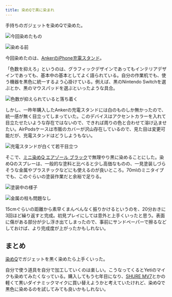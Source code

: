 ```yaml
---
title: 染めQで黒に染まれ
---
```

手持ちのガジェットを染めQで染めた。

![](https://lh5.googleusercontent.com/pDjC3kV8w-iglk_5e5JsbYUoCf0LiPROetKqiqqw3YimAiyENGxBUVUjPQFEK1Fsi-iRIiapENhEn2Qv-y5imueqegqO0Gj2qv78of06ILkldFrstCJnRgpMT43rXRHZKRL-cVwq43WaBRjDJ10UfWDOJ68PbeSlLzaAoPI4gLQZDJlKMTJFbEzi "今回染めたもの")

![](https://lh5.googleusercontent.com/vLek2SF9h5mTYm_Dhtmhiux-U8CNC79slAsOc8eodM898SxlLkV_vS-5LUwocCRD-ku5rlayXGxdzue8oEBgQUXOJsMa_0tRw3s1RhSRRTwo5WDG0BVb4yfFyAIX1-t8AY-ZX0FqOTWTgdMMcG4mJ2D9ves5zvkBj8a0RkleyDyaaS1ZSn9_khF9 "染める前")

今回染めたのは、[AnkerのiPhone充電スタンド](https://r7kamura.com/articles/2021-09-06-anker-iphone-stand)。

「色数を抑えろ」というのは、グラフィックデザインであってもインテリアデザインであっても、基本中の基本としてよく語られている。自分の作業机でも、使う機器を黒色に統一するよう心掛けている。例えば、黒のNintendo Switchを選ぶとか、黒のマウスパッドを選ぶといったような具合。

![](https://lh4.googleusercontent.com/-7kq-cj0BwSvlyragKhCi5pRXB8noqB8fNBe4VHJEvHGVcwWrHJpBhbNHPw6THJe1pNhBzQc8DA_A28GOtsy_PB5FDFQFqsjjfJbmM90GRxAp0LCXhYfJDlEHGZGi3JeX2-2T8jYq2i1Ncu0y0fJD7T19Dmzlvdayafq_z-Y157bE0zIEYfd0oEo "色数が抑えられていると落ち着く")

しかし、一昨年購入したAnkerの充電スタンドには白のものしか無かったので、統一感が無く目立ってしまっていた。このデバイスはアクセントカラーを入れて目立たせたいような存在ではないので、できれば周りの色と合わせて溶け込ませたい。AirPodsケースは市販のカバーが沢山存在しているので、見た目は変更可能だが、充電スタンドはどうしようもない。

![](https://lh6.googleusercontent.com/iwfpRtdmm9iOrtYHO18cENlM50KNGBmWjlN1eCXOpgFBUVBCbNGNeW--3dPRbk_B1H1zLkB88eXB4jDhuZGD31AYiIgX0fhAec44T-CQDSdjdHw1Z7RYhjGPRF5g3p9cLX15K9Q-hszcxqfwLscbv-mnluVbakSGG4PotKt0i5EBdrMl6PCe4eTk "充電スタンドが白くて若干目立つ")

そこで、[ミニ染めQ エアゾール ブラック](https://www.amazon.co.jp/dp/B003QMFUKO)で無理やり黒に染めることにした。染めQのスプレーは、一般的な塗料と比べると少し高価なものの、一見塗装しづらそうな金属やプラスチックなどにも使えるのが良いところ。70mlのミニタイプでも、このぐらいの塗装作業だと余裕で足りる。

![](https://lh4.googleusercontent.com/Ui416HYpCRJD8Gn6zIDz-_9otYbVI_6TzwRkpMo-kKcLI4BuatJ4h4KvybUxggRG5HfLBLx5F4II0lwTzSpJ7asm_Osq54_5mvwkxlDK6FuXfCcq_5PWu3SEIrUljwqY2rFZ0YAkAVl1NdYEVzoSkPieR4qTgJOgU0AldMhk3B1ltZNNxF1BaiZY "塗装中の様子")

![](https://lh6.googleusercontent.com/NsnuqNeuW69jgoLSJLAvqjrG4S-FAYxmJf20Vofk4ZcdCyOtyoCWdGgGT9Jxmtx8MepD42Go1-xiQG4H-QkMDcSom0aX7fKlh3xexpyaHK0fXvoaoa6cCbW8SQDt-kHVFnk_sE-RUS15ulHPfcIHvMHJzEhVSMU7EKCU-GnNR5z6k0v1MyF6BTyU "金属の柱も問題なし")

15cmぐらいの距離から素早くまんべんなく振りかけるというのを、20分おきに3回ほど繰り返すと完成。初見プレイにしては意外と上手くいったと思う。表面に傷がある部分が少し浮き出てしまったので、事前にサンドペーパーで擦るなどしておけば、より完成度が上がったかもしれない。

まとめ
---

[染めQ](https://www.amazon.co.jp/dp/B003QMFUKO)でガジェットを黒く染めたら上手くいった。

自分で使う道具を自分で加工していくのは楽しい。こうなってくるとYetiのマイクも染めてみたくなっている。購入してもう七年目になり、[SHURE MV7](https://www.amazon.co.jp/dp/B08KY7G1GV)とかの軽くて黒いダイナミックマイクに買い替えようかと考えていたけれど、染めQで黒色に染めるのを試してみても良いかもしれない。
